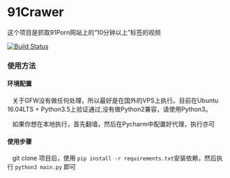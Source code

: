 # 91Crawer

这个项目是抓取91Porn网站上的“10分钟以上”标签的视频

[![Build Status](https://travis-ci.org/lizhaode/91Crawer.svg?branch=master)](https://travis-ci.org/lizhaode/91Crawer)

### 使用方法

#### 环境配置

    关于GFW没有做任何处理，所以最好是在国外的VPS上执行。目前在Ubuntu 16.04LTS + Python3.5上验证通过,没有做Python2兼容，请使用Python3。
    
    如果你想在本地执行，首先翻墙，然后在Pycharm中配置好代理，执行亦可
    
#### 使用步骤

    git clone 项目后，使用 `pip install -r requirements.txt`安装依赖，然后执行 `python3 main.py` 即可
